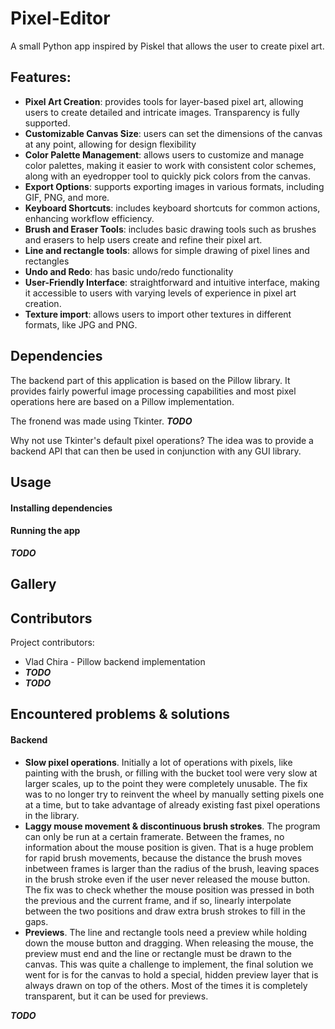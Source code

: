 # Pixel-Editor


A small Python app inspired by Piskel that allows the user to create pixel art.     

## Features:
- **Pixel Art Creation**: provides tools for layer-based pixel art, allowing users to create detailed and intricate images. Transparency is fully supported.
- **Customizable Canvas Size**: users can set the dimensions of the canvas at any point, allowing for design flexibility
- **Color Palette Management**: allows users to customize and manage color palettes, making it easier to work with consistent color schemes, along with an eyedropper tool to quickly pick colors from the canvas.
- **Export Options**: supports exporting images in various formats, including GIF, PNG, and more.
- **Keyboard Shortcuts**: includes keyboard shortcuts for common actions, enhancing workflow efficiency.
- **Brush and Eraser Tools**: includes basic drawing tools such as brushes and erasers to help users create and refine their pixel art.
- **Line and rectangle tools**: allows for simple drawing of pixel lines and rectangles
- **Undo and Redo**: has basic undo/redo functionality
- **User-Friendly Interface**: straightforward and intuitive interface, making it accessible to users with varying levels of experience in pixel art creation.
- **Texture import**: allows users to import other textures in different formats, like JPG and PNG.

## Dependencies
The backend part of this application is based on the Pillow library. It provides fairly powerful image processing capabilities and most pixel operations here are based on a Pillow implementation.   

The fronend was made using Tkinter. ***TODO***

Why not use Tkinter's default pixel operations? The idea was to provide a backend API that can then be used in conjunction with any GUI library.

## Usage
#### Installing dependencies

#### Running the app
***TODO***

## Gallery

## Contributors
Project contributors:
- Vlad Chira - Pillow backend implementation
- ***TODO***
- ***TODO***

## Encountered problems & solutions
#### Backend
- **Slow pixel operations**. Initially a lot of operations with pixels, like painting with the brush, or filling with the bucket tool were very slow at larger scales, up to the point they were completely unusable. The fix was to no longer try to reinvent the wheel by manually setting pixels one at a time, but to take advantage of already existing fast pixel operations in the library.
- **Laggy mouse movement & discontinuous brush strokes**. The program can only be run at a certain framerate. Between the frames, no information about the mouse position is given. That is a huge problem for rapid brush movements, because the distance the brush moves inbetween frames is larger than the radius of the brush, leaving spaces in the brush stroke even if the user never released the mouse button. The fix was to check whether the mouse position was pressed in both the previous and the current frame, and if so, linearly interpolate between the two positions and draw extra brush strokes to fill in the gaps.
- **Previews**. The line and rectangle tools need a preview while holding down the mouse button and dragging. When releasing the mouse, the preview must end and the line or rectangle must be drawn to the canvas. This was quite a challenge to implement, the final solution we went for is for the canvas to hold a special, hidden preview layer that is always drawn on top of the others. Most of the times it is completely transparent, but it can be used for previews.

***TODO***
